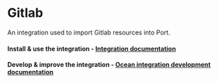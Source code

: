 # Gitlab

An integration used to import Gitlab resources into Port.

#### Install & use the integration - [Integration documentation](https://docs.getport.io/build-your-software-catalog/sync-data-to-catalog/git/gitlab/)

#### Develop & improve the integration - [Ocean integration development documentation](https://ocean.getport.io/develop-an-integration/)